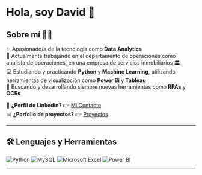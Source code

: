# Hola, soy David 👋

## Sobre mí 🧑‍💻  
✨ Apasionado/a de la tecnología como **Data Analytics**  
💼 Actualmente trabajando en el departamento de operaciones como analista de operaciones, en una empresa de servicios inmobiliarios 🏛️  
💻 Estudiando y practicando **Python** y **Machine Learning**, utilizando herramientas de visualización como **Power Bi** y **Tableau**   
🚀 Buscando y desarrollando siempre nuevas herramientas como **RPAs** y **OCRs**  

📩 **¿Perfil de Linkedin?** 👉 [Mi Contacto](www.linkedin.com/in/david-soto-tello-332236119)  
📊 **¿Porfolio de proyectos?** 👉 [Proyectos](https://davidst304.github.io/Portfolio/)

---

## 🛠 Lenguajes y Herramientas  
![Python](https://img.shields.io/badge/PYTHON-3776AB?style=for-the-badge&logo=python&logoColor=white)
![MySQL](https://img.shields.io/badge/MYSQL-4479A1?style=for-the-badge&logo=mysql&logoColor=white)
![Microsoft Excel](https://img.shields.io/badge/MICROSOFT%20EXCEL-217346?style=for-the-badge&logo=microsoftexcel&logoColor=white)
![Power BI](https://img.shields.io/badge/POWER%20BI-F2C811?style=for-the-badge&logo=powerbi&logoColor=black)

---
